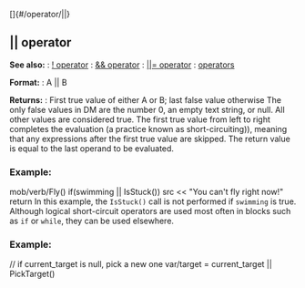 []{#/operator/||}
  ## \|\| operator
  **See also:**
  :   [! operator](ref/operator/!)
  :   [&& operator](ref/operator/&&)
  :   [\|\|= operator](ref/operator/%7C%7C=)
  :   [operators](ref/operator)
  <!-- -->
  **Format:**
  :   A \|\| B
  <!-- -->
  **Returns:**
  :   First true value of either A or B; last false value otherwise
  The only false values in DM are the number 0, an empty text string, or
  null. All other values are considered true.
  The first true value from left to right completes the evaluation (a
  practice known as short-circuiting)), meaning that any expressions after
  the first true value are skipped. The return value is equal to the last
  operand to be evaluated.
  ### Example:
  mob/verb/Fly() if(swimming \|\| IsStuck()) src \<\< \"You can\'t fly
  right now!\" return
  In this example, the `IsStuck()` call is not performed if `swimming` is
  true.
  Although logical short-circuit operators are used most often in blocks
  such as `if` or `while`, they can be used elsewhere.
  ### Example:
  // if current_target is null, pick a new one var/target = current_target
  \|\| PickTarget()